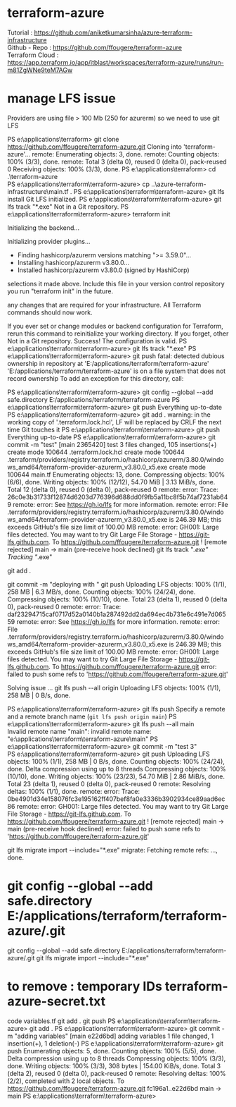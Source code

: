 # terraform-azure
Tutorial : https://github.com/aniketkumarsinha/azure-terraform-infrastructure <br>
Github - Repo : https://github.com/ffougere/terraform-azure <br>
Terraform Cloud : https://app.terraform.io/app/itblast/workspaces/terraform-azure/runs/run-m81ZgWNe9teM7AGw <br>

# manage LFS issue
Providers are using file > 100 Mb (250 for azurerm) so we need to use git LFS

PS e:\applications\terraform> git clone https://github.com/ffougere/terraform-azure.git
Cloning into 'terraform-azure'...
remote: Enumerating objects: 3, done.
remote: Counting objects: 100% (3/3), done.
remote: Total 3 (delta 0), reused 0 (delta 0), pack-reused 0
Receiving objects: 100% (3/3), done.
PS e:\applications\terraform> cd .\terraform-azure\
PS e:\applications\terraform\terraform-azure> cp ..\azure-terraform-infrastructure\main.tf .
PS e:\applications\terraform\terraform-azure> git lfs install
Git LFS initialized.
PS e:\applications\terraform\terraform-azure> git lfs track "*.exe"
Not in a Git repository.
PS e:\applications\terraform\terraform-azure> terraform init

Initializing the backend...

Initializing provider plugins...
- Finding hashicorp/azurerm versions matching ">= 3.59.0"...
- Installing hashicorp/azurerm v3.80.0...
- Installed hashicorp/azurerm v3.80.0 (signed by HashiCorp)

selections it made above. Include this file in your version control repository
you run "terraform init" in the future.


any changes that are required for your infrastructure. All Terraform commands
should now work.

If you ever set or change modules or backend configuration for Terraform,
rerun this command to reinitialize your working directory. If you forget, other
Not in a Git repository.
Success! The configuration is valid.
PS e:\applications\terraform\terraform-azure> git lfs track "*.exe"
PS e:\applications\terraform\terraform-azure> git push
fatal: detected dubious ownership in repository at 'E:/applications/terraform/terraform-azure'
'E:/applications/terraform/terraform-azure' is on a file system that does not record ownership
To add an exception for this directory, call:

PS e:\applications\terraform\terraform-azure> git config --global --add safe.directory E:/applications/terraform/terraform-azure
PS e:\applications\terraform\terraform-azure> git push
Everything up-to-date
PS e:\applications\terraform\terraform-azure> git add .
warning: in the working copy of '.terraform.lock.hcl', LF will be replaced by CRLF the next time Git touches it
PS e:\applications\terraform\terraform-azure> git push 
Everything up-to-date
PS e:\applications\terraform\terraform-azure> git commit -m "test"
[main 2365420] test
 3 files changed, 105 insertions(+)
 create mode 100644 .terraform.lock.hcl
 create mode 100644 .terraform/providers/registry.terraform.io/hashicorp/azurerm/3.80.0/windows_amd64/terraform-provider-azurerm_v3.80.0_x5.exe
 create mode 100644 main.tf
Enumerating objects: 13, done.
Compressing objects: 100% (6/6), done.
Writing objects: 100% (12/12), 54.70 MiB | 3.13 MiB/s, done.
Total 12 (delta 0), reused 0 (delta 0), pack-reused 0
remote: error: Trace: 26c0e3b31733f12874d6203d776396d688dd0f9fb5a11bc8f5b74af7231ab649
remote: error: See https://gh.io/lfs for more information.
remote: error: File .terraform/providers/registry.terraform.io/hashicorp/azurerm/3.80.0/windows_amd64/terraform-provider-azurerm_v3.80.0_x5.exe is 246.39 MB; this exceeds GitHub's file size limit of 100.00 MB
remote: error: GH001: Large files detected. You may want to try Git Large File Storage - https://git-lfs.github.com.
To https://github.com/ffougere/terraform-azure.git
 ! [remote rejected] main -> main (pre-receive hook declined)
git lfs track "*.exe"
Tracking "*.exe"

git add .

git commit -m "deploying with "
git push
Uploading LFS objects: 100% (1/1), 258 MB | 6.3 MB/s, done.
Counting objects: 100% (24/24), done.
Compressing objects: 100% (10/10), done.
Total 23 (delta 1), reused 0 (delta 0), pack-reused 0
remote: error: Trace: daf23294715caf0717d52a0140b1a287492dd2da694ec4b731e6c491e7d06559
remote: error: See https://gh.io/lfs for more information.
remote: error: File .terraform/providers/registry.terraform.io/hashicorp/azurerm/3.80.0/windows_amd64/terraform-provider-azurerm_v3.80.0_x5.exe is 246.39 MB; this exceeds GitHub's file size limit of 100.00 MB
remote: error: GH001: Large files detected. You may want to try Git Large File Storage - https://git-lfs.github.com.
To https://github.com/ffougere/terraform-azure.git
error: failed to push some refs to 'https://github.com/ffougere/terraform-azure.git'

Solving issue ...
git lfs push --all origin
Uploading LFS objects: 100% (1/1), 258 MB | 0 B/s, done.

PS e:\applications\terraform\terraform-azure> git lfs push
Specify a remote and a remote branch name (`git lfs push origin main`)
PS e:\applications\terraform\terraform-azure> git lfs push --all main  
Invalid remote name "main": invalid remote name: "e:\\applications\\terraform\\terraform-azure\\main"
PS e:\applications\terraform\terraform-azure> git commit -m "test 3"   
PS e:\applications\terraform\terraform-azure> git push
Uploading LFS objects: 100% (1/1), 258 MB | 0 B/s, done.
Counting objects: 100% (24/24), done.
Delta compression using up to 8 threads
Compressing objects: 100% (10/10), done.
Writing objects: 100% (23/23), 54.70 MiB | 2.86 MiB/s, done.
Total 23 (delta 1), reused 0 (delta 0), pack-reused 0
remote: Resolving deltas: 100% (1/1), done.
remote: error: Trace: 0be4901d34e158076fc3e195162ff407bef8fa0e3336b3902934ce89aad6ec86
remote: error: GH001: Large files detected. You may want to try Git Large File Storage - https://git-lfs.github.com.
To https://github.com/ffougere/terraform-azure.git
 ! [remote rejected] main -> main (pre-receive hook declined)
error: failed to push some refs to 'https://github.com/ffougere/terraform-azure.git'

git lfs migrate import --include="*.exe"
migrate: Fetching remote refs: ..., done.

#        git config --global --add safe.directory E:/applications/terraform/terraform-azure/.git

git config --global --add safe.directory E:/applications/terraform/terraform-azure/.git
git lfs migrate import --include="*.exe"
# to remove : temporary IDs terraform-azure-secret.txt
code variables.tf
git add .
git push
PS e:\applications\terraform\terraform-azure> git add .
PS e:\applications\terraform\terraform-azure> git commit -m "adding variables"
[main e22d6bd] adding variables
 1 file changed, 1 insertion(+), 1 deletion(-)
PS e:\applications\terraform\terraform-azure> git push
Enumerating objects: 5, done.
Counting objects: 100% (5/5), done.
Delta compression using up to 8 threads
Compressing objects: 100% (3/3), done.
Writing objects: 100% (3/3), 308 bytes | 154.00 KiB/s, done.
Total 3 (delta 2), reused 0 (delta 0), pack-reused 0
remote: Resolving deltas: 100% (2/2), completed with 2 local objects.
To https://github.com/ffougere/terraform-azure.git
   fc196a1..e22d6bd  main -> main
PS e:\applications\terraform\terraform-azure>


